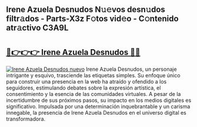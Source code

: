 ## Irene Azuela Desnudos N𝚞𝚎vos desn𝚞dos filtr𝚊dos - Parts-X3z F𝚘tos vid𝚎o - C𝚘ntenido atr𝚊ctivo C3A9L

# <h2><a href="http://mb48xs.tromn.icu/?c=Irene+Azuela+Desnudos">🔗👉👉👉 Irene Azuela Desnudos 🔗🔗</a></h2>

[![Irene Azuela Desnudos nuevo](https://i.imgur.com/pEAQMta.gif)](http://mb48xs.tromn.icu/?c=Irene+Azuela+Desnudos)
Irene Azuela Desnudos, un personaje intrigante y esquivo, trasciende las etiquetas simples. Su enfoque único para construir una presencia en la web ha atraído y ofendido a los seguidores, estimulando debates sobre la expresión artística, el consentimiento y la esencia de las comunidades virtuales. A pesar de la incertidumbre de sus próximos pasos, su impacto en los medios digitales es significativo. Impulsada por una determinación inquebrantable y un carisma innegable, la presencia de Irene Azuela Desnudos en el universo digital es transformadora.
